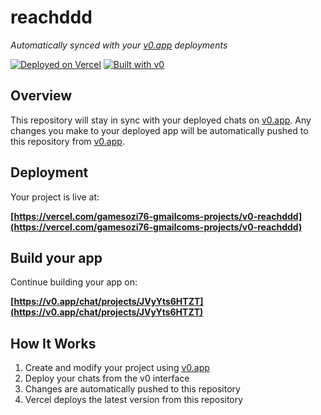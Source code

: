 # reachddd

*Automatically synced with your [v0.app](https://v0.app) deployments*

[![Deployed on Vercel](https://img.shields.io/badge/Deployed%20on-Vercel-black?style=for-the-badge&logo=vercel)](https://vercel.com/gamesozi76-gmailcoms-projects/v0-reachddd)
[![Built with v0](https://img.shields.io/badge/Built%20with-v0.app-black?style=for-the-badge)](https://v0.app/chat/projects/JVyYts6HTZT)

## Overview

This repository will stay in sync with your deployed chats on [v0.app](https://v0.app).
Any changes you make to your deployed app will be automatically pushed to this repository from [v0.app](https://v0.app).

## Deployment

Your project is live at:

**[https://vercel.com/gamesozi76-gmailcoms-projects/v0-reachddd](https://vercel.com/gamesozi76-gmailcoms-projects/v0-reachddd)**

## Build your app

Continue building your app on:

**[https://v0.app/chat/projects/JVyYts6HTZT](https://v0.app/chat/projects/JVyYts6HTZT)**

## How It Works

1. Create and modify your project using [v0.app](https://v0.app)
2. Deploy your chats from the v0 interface
3. Changes are automatically pushed to this repository
4. Vercel deploys the latest version from this repository